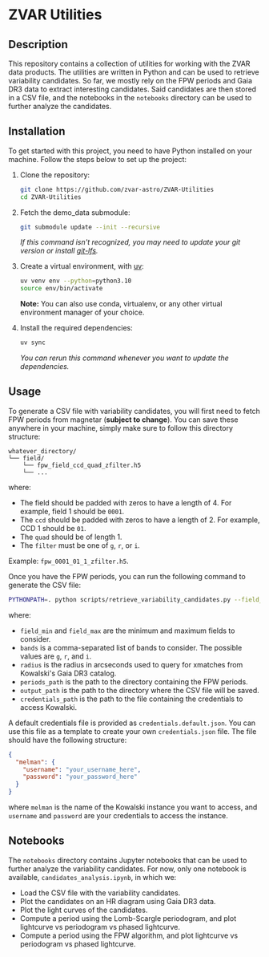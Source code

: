 # ZVAR Utilities

## Description

This repository contains a collection of utilities for working with the ZVAR data products. The utilities are written in Python and can be used to retrieve variability candidates. So far, we mostly rely on the FPW periods and Gaia DR3 data to extract interesting candidates. Said candidates are then stored in a CSV file, and the notebooks in the `notebooks` directory can be used to further analyze the candidates.

## Installation

To get started with this project, you need to have Python installed on your machine. Follow the steps below to set up the project:

1. Clone the repository:

   ```sh
   git clone https://github.com/zvar-astro/ZVAR-Utilities
   cd ZVAR-Utilities
   ```

2. Fetch the demo_data submodule:

   ```sh
   git submodule update --init --recursive
   ```

   _If this command isn't recognized, you may need to update your git version or install [git-lfs](https://docs.github.com/en/repositories/working-with-files/managing-large-files/installing-git-large-file-storage)._

3. Create a virtual environment, with [uv](https://docs.astral.sh/uv/getting-started/installation/):

   ```sh
   uv venv env --python=python3.10
   source env/bin/activate
   ```

   **Note:** You can also use conda, virtualenv, or any other virtual environment manager of your choice.

4. Install the required dependencies:

   ```sh
   uv sync
   ```
   _You can rerun this command whenever you want to update the dependencies._

## Usage

To generate a CSV file with variability candidates, you will first need to fetch FPW periods from magnetar (**subject to change**). You can save these anywhere in your machine, simply make sure to follow this directory structure:

```
whatever_directory/
└── field/
    └── fpw_field_ccd_quad_zfilter.h5
    └── ...
```

where:

- The field should be padded with zeros to have a length of 4. For example, field 1 should be `0001`.
- The `ccd` should be padded with zeros to have a length of 2. For example, CCD 1 should be `01`.
- The `quad` should be of length 1.
- The `filter` must be one of `g`, `r`, or `i`.

Example: `fpw_0001_01_1_zfilter.h5`.

Once you have the FPW periods, you can run the following command to generate the CSV file:

```sh
PYTHONPATH=. python scripts/retrieve_variability_candidates.py --field_min=279 --field_max=279 --bands=r,g --radius=3.0 --periods_path=/path/to/periods/directory --output_path=/path/to/output/directory --credentials_path=/path/to/credentials/file
```

where:

- `field_min` and `field_max` are the minimum and maximum fields to consider.
- `bands` is a comma-separated list of bands to consider. The possible values are `g`, `r`, and `i`.
- `radius` is the radius in arcseconds used to query for xmatches from Kowalski's Gaia DR3 catalog.
- `periods_path` is the path to the directory containing the FPW periods.
- `output_path` is the path to the directory where the CSV file will be saved.
- `credentials_path` is the path to the file containing the credentials to access Kowalski.

A default credentials file is provided as `credentials.default.json`. You can use this file as a template to create your own `credentials.json` file. The file should have the following structure:

```json
{
  "melman": {
    "username": "your_username_here",
    "password": "your_password_here"
  }
}
```

where `melman` is the name of the Kowalski instance you want to access, and `username` and `password` are your credentials to access the instance.

## Notebooks

The `notebooks` directory contains Jupyter notebooks that can be used to further analyze the variability candidates. For now, only one notebook is available, `candidates_analysis.ipynb`, in which we:

- Load the CSV file with the variability candidates.
- Plot the candidates on an HR diagram using Gaia DR3 data.
- Plot the light curves of the candidates.
- Compute a period using the Lomb-Scargle periodogram, and plot lightcurve vs periodogram vs phased lightcurve.
- Compute a period using the FPW algorithm, and plot lightcurve vs periodogram vs phased lightcurve.
